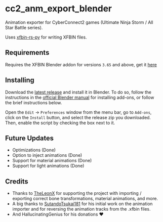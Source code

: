 # cc2_anm_export_blender
Animation exporter for CyberConnect2 games (Ultimate Ninja Storm / All Star Battle series).

Uses [xfbin-rs-py](https://github.com/maxcabd/xfbin-rs-py) for writing XFBIN files.

## Requirements
Requires the XFBIN Blender addon for versions `3.65` and above, get it [here](https://github.com/maxcabd/cc2_xfbin_blender_anm/releases)

## Installing
Download the [latest release](https://github.com/maxcabd/cc2_anm_export_blender/releases/latest) and install it in Blender. To do so, follow the instructions in the [official Blender manual](https://docs.blender.org/manual/en/latest/editors/preferences/addons.html) for installing add-ons, or follow the brief instructions below.

Open the `Edit` -> `Preferences` window from the menu bar, go to `Add-ons`, click on the `Install` button, and select the release zip you downloaded. Then, enable the script by checking the box next to it.

## Future Updates
- Optimizations (Done)
- Option to inject animations (Done)
- Support for material animations (Done)
- Support for light animations (Done)

## Credits
- Thanks to [TheLeonX](https://www.youtube.com/c/TheLeonx) for supporting the project with importing / exporting correct bone transformations, material animations, and more.
- A big thanks to [SutandoTsukai181](https://github.com/mosamadeeb) for his initial work on the animation importer and for reversing the animation tracks from the .xfbin files.
- And HallucinatingGenius for his donations ❤️

